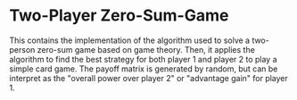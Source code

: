 # Two-Player Zero-Sum-Game
This contains the implementation of the algorithm used to solve a two-person zero-sum game based on game theory. Then, it applies the algorithm to find the best strategy for both player 1 and player 2 to play a simple card game. The payoff matrix is generated by random, but can be interpret as the "overall power over player 2" or "advantage gain" for player 1. 
